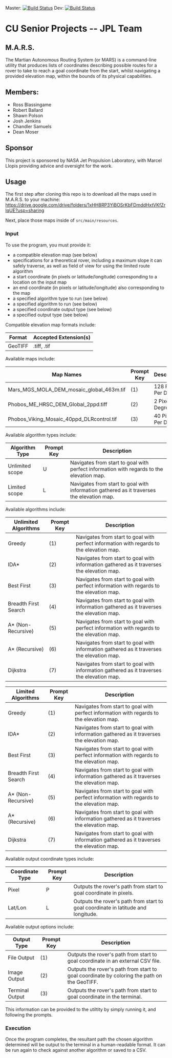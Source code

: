 Master: [![Build Status](https://travis-ci.org/RossBlassingame/JPL-CUSeniorProjects.svg?branch=master)](https://travis-ci.org/RossBlassingame/JPL-CUSeniorProjects)
Dev: [![Build Status](https://travis-ci.org/RossBlassingame/JPL-CUSeniorProjects.svg?branch=dev)](https://travis-ci.org/RossBlassingame/JPL-CUSeniorProjects)

# CU Senior Projects -- JPL Team

## M.A.R.S.
The Martian Autonomous Routing System (or MARS) is a command-line utility that produces lists of coordinates describing possible routes for a rover to take to reach a goal coordinate from the start, whilst navigating a provided elevation map, within the bounds of its physical capabilities.

## Members:
 - Ross Blassingame
 - Robert Ballard
 - Shawn Polson
 - Josh Jenkins
 - Chandler Samuels
 - Dean Moser
 
## Sponsor
This project is sponsored by NASA Jet Propulsion Laboratory, with Marcel Llopis providing advice and oversight for the work.

## Usage

The first step after cloning this repo is to download all the maps used in M.A.R.S. to your machine:
https://drive.google.com/drive/folders/1xHH8RP3YiBOSrKbFDmddHxtVKfZrIqUE?usp=sharing

Next, place those maps inside of `src/main/resources`.

### Input

To use the program, you must provide it:
- a compatible elevation map (see below)
- specifications for a theoretical rover, including a maximum slope it can safely traverse, as well as field of view for using the limited route algorithm
- a start coordinate (in pixels or latitude/longitude) corresponding to a location on the input map
- an end coordinate (in pixels or latitude/longitude) also corresponding to the map
- a specified algorithm type to run (see below)
- a specified algorithm to run (see below)
- a specified coordinate output type (see below)
- a specified output type (see below)


Compatible elevation map formats include:

| Format    | Accepted Extension(s) |
| --------- | --------------------- |
| GeoTIFF   | .tiff, .tif           |

Available maps include:

| Map Names                                  | Prompt Key  | Description           |
| -----------------------------------------  | ----------- | ----------------------|
| Mars_MGS_MOLA_DEM_mosaic_global_463m.tif   | (1)         | 128 Pixels Per Degree |
| Phobos_ME_HRSC_DEM_Global_2ppd.tiff        | (2)         | 2 Pixels Per Degree   |
| Phobos_Viking_Mosaic_40ppd_DLRcontrol.tif  | (3)         | 40 Pixels Per Degree  |

Available algorithm types include:

| Algorithm Type  | Prompt Key | Description                                                                               |
| --------------- | ---------- | ----------------------------------------------------------------------------------------- |
| Unlimited scope | U          | Navigates from start to goal with perfect information with regards to the elevation map.  |
| Limited scope   | L          | Navigates from start to goal with information gathered as it traverses the elevation map. |
 
Available algorithms include:

| Unlimited Algorithms| Prompt Key | Description                                                                               |
| ------------------- | ---------- | ----------------------------------------------------------------------------------------- |
| Greedy              | (1)        | Navigates from start to goal with perfect information with regards to the elevation map.  |
| IDA*                | (2)        | Navigates from start to goal with information gathered as it traverses the elevation map. |
| Best First          | (3)        | Navigates from start to goal with perfect information with regards to the elevation map.  |
| Breadth First Search| (4)        | Navigates from start to goal with information gathered as it traverses the elevation map. | 
| A* (Non-Recursive)  | (5)        | Navigates from start to goal with perfect information with regards to the elevation map.  |
| A* (Recursive)      | (6)        | Navigates from start to goal with information gathered as it traverses the elevation map. | 
| Dijkstra            | (7)        | Navigates from start to goal with information gathered as it traverses the elevation map. |

| Limited Algorithms  | Prompt Key | Description                                                                               |
| ------------------- | ---------- | ----------------------------------------------------------------------------------------- |
| Greedy              | (1)        | Navigates from start to goal with perfect information with regards to the elevation map.  |
| IDA*                | (2)        | Navigates from start to goal with information gathered as it traverses the elevation map. |
| Best First          | (3)        | Navigates from start to goal with perfect information with regards to the elevation map.  |
| Breadth First Search| (4)        | Navigates from start to goal with information gathered as it traverses the elevation map. | 
| A* (Non-Recursive)  | (5)        | Navigates from start to goal with perfect information with regards to the elevation map.  |
| A* (Recursive)      | (6)        | Navigates from start to goal with information gathered as it traverses the elevation map. | 
| Dijkstra            | (7)        | Navigates from start to goal with information gathered as it traverses the elevation map. |

Available output coordinate types include:

| Coordinate Type| Prompt Key | Description                                                                                |
| -------------- | ---------- | ------------------------------------------------------------------------------------------ |
| Pixel          | P          | Outputs the rover's path from start to goal coordinate in pixels.                          |
| Lat/Lon        | L          | Outputs the rover's path from start to goal coordinate in latitude and longitude.          |

Available output options include:

| Output Type| Prompt Key | Description                                                                                    |
| -------------- | ---------- | ------------------------------------------------------------------------------------------ |
| File Output    | (1)        | Outputs the rover's path from start to goal coordinate in an external CSV file.            |
| Image Output   | (2)        | Outputs the rover's path from start to goal coordinate by coloring the path on the GeoTIFF.|
| Terminal Output| (3)        | Outputs the rover's path from start to goal coordinate in the terminal.                    |

This information can be provided to the utiltity by simply running it, and following the prompts. 
 
### Execution

Once the program completes, the resultant path the chosen algorithm determined will be output to the terminal in a human-readable format. It can be run again to check against another algorithm or saved to a CSV.
